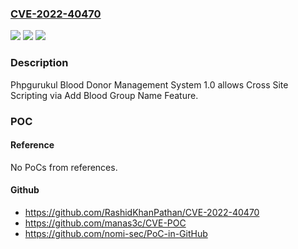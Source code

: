 ### [CVE-2022-40470](https://cve.mitre.org/cgi-bin/cvename.cgi?name=CVE-2022-40470)
![](https://img.shields.io/static/v1?label=Product&message=n%2Fa&color=blue)
![](https://img.shields.io/static/v1?label=Version&message=n%2Fa&color=blue)
![](https://img.shields.io/static/v1?label=Vulnerability&message=n%2Fa&color=brighgreen)

### Description

Phpgurukul Blood Donor Management System 1.0 allows Cross Site Scripting via Add Blood Group Name Feature.

### POC

#### Reference
No PoCs from references.

#### Github
- https://github.com/RashidKhanPathan/CVE-2022-40470
- https://github.com/manas3c/CVE-POC
- https://github.com/nomi-sec/PoC-in-GitHub

